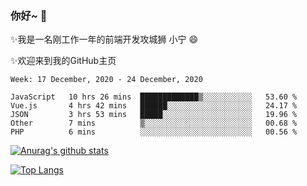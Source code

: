 ### 你好~  👋

✨我是一名刚工作一年的前端开发攻城狮 小宁 😄

✨欢迎来到我的GitHub主页
<!--
**7148505/7148505** is a ✨ _special_ ✨ repository because its `README.md` (this file) appears on your GitHub profile.

Here are some ideas to get you started:

- 🔭 I’m currently working on ...
- 🌱 I’m currently learning ...
- 👯 I’m looking to collaborate on ...
- 🤔 I’m looking for help with ...
- 💬 Ask me about ...
- 📫 How to reach me: ...
- 😄 Pronouns: ...
- ⚡ Fun fact: ...
-->

<!--START_SECTION:waka-->
```text
Week: 17 December, 2020 - 24 December, 2020

JavaScript   10 hrs 26 mins  █████████████▒░░░░░░░░░░░   53.60 % 
Vue.js       4 hrs 42 mins   ██████░░░░░░░░░░░░░░░░░░░   24.17 % 
JSON         3 hrs 53 mins   █████░░░░░░░░░░░░░░░░░░░░   19.96 % 
Other        7 mins          ▒░░░░░░░░░░░░░░░░░░░░░░░░   00.68 % 
PHP          6 mins          ░░░░░░░░░░░░░░░░░░░░░░░░░   00.56 % 
```
<!--END_SECTION:waka-->

[![Anurag's github stats](https://github-readme-stats.vercel.app/api?username=ZhangNing-debug)](https://github.com/anuraghazra/github-readme-stats)

[![Top Langs](https://github-readme-stats.vercel.app/api/top-langs/?username=ZhangNing-debug&layout=compact)](https://github.com/anuraghazra/github-readme-stats)
